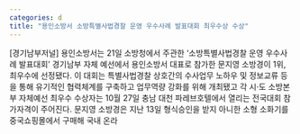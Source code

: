 ```yaml
---
categories: d
title: "용인소방서 소방특별사법경찰 운영 우수사례 발표대회 최우수상 수상"
---
```

[경기남부저널] 용인소방서는 21일 소방청에서 주관한 ‘소방특별사법경찰 운영 우수사례 발표대회’ 경기남부 자체 예선에서 용인소방서 대표로 참가한 문지영 소방경이 1위, 최우수에 선정됐다. 이 대회는 특별사법경찰 상호간의 수사업무 노하우 및 정보교류 등을 통해 유기적인 협력체계를 구축하고 업무역량 강화를 위해 개최됐고 각 시·도 소방본부 자체예선 최우수 수상자는 10월 27일 충남 대천 파레브호텔에서 열리는 전국대회 참가자격이 주어진다. 문지영 소방경은 지난 13일 형식승인을 받지 아니한 소형 소화기를 중국쇼핑몰에서 구매해 국내 온라